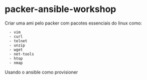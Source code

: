 # packer-ansible-workshop

Criar uma ami pelo packer com pacotes essenciais do linux como:
```
  - vim
  - curl
  - telnet
  - unzip
  - wget
  - net-tools
  - htop
  - nmap
```
Usando o ansible como provisioner
